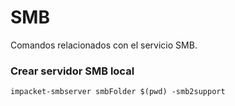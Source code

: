 # SMB

Comandos relacionados con el servicio SMB.

### Crear servidor SMB local

```
impacket-smbserver smbFolder $(pwd) -smb2support
```
